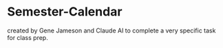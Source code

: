 # Semester-Calendar
created by Gene Jameson and Claude AI to complete a very specific task for class prep.
